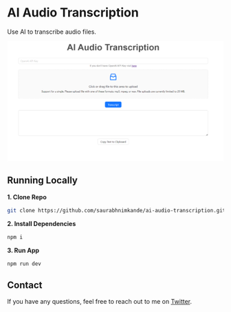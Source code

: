 # AI Audio Transcription
Use AI to transcribe audio files.

![AI Audio Transcription](./public/screenshot.png)

## Running Locally

**1. Clone Repo**

```bash
git clone https://github.com/saurabhnimkande/ai-audio-transcription.git
```

**2. Install Dependencies**

```bash
npm i
```

**3. Run App**

```bash
npm run dev
```

## Contact

If you have any questions, feel free to reach out to me on [Twitter](https://twitter.com/saurabhnimkande).

